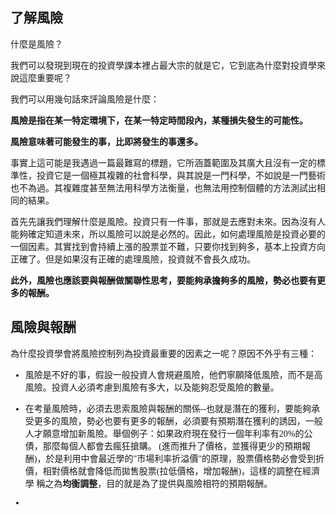 <body style="font-family:'微軟正黑體';">

## 了解風險

什麼是風險？

我們可以發現到現在的投資學課本裡占最大宗的就是它，它到底為什麼對投資學來說這麼重要呢？

我們可以用幾句話來評論風險是什麼：

**風險是指在某一特定環境下，在某一特定時間段內，某種損失發生的可能性。**
    
**風險意味著可能發生的事，比即將發生的事還多。**

事實上這可能是我遇過一篇最難寫的標題，它所涵蓋範圍及其廣大且沒有一定的標準性，投資它是一個極其複雜的社會科學，與其說是一門科學，不如說是一門藝術也不為過。其複雜度甚至無法用科學方法衡量，也無法用控制個體的方法測試出相同的結果。

首先先讓我們理解什麼是風險。投資只有一件事，那就是去應對未來。因為沒有人能夠確定知道未來，所以風險可以說是必然的。因此，如何處理風險是投資必要的一個因素。其實找到會持續上漲的股票並不難，只要你找到夠多，基本上投資方向正確了。但是如果沒有正確的處理風險，投資就不會長久成功。

**此外，風險也應該要與報酬做關聯性思考，要能夠承擔夠多的風險，勢必也要有更多的報酬。**

## 風險與報酬

為什麼投資學會將風險控制列為投資最重要的因素之一呢？原因不外乎有三種：

* 風險是不好的事，假設一般投資人會規避風險，他們寧願降低風險，而不是高風險。投資人必須考慮到風險有多大，以及能夠忍受風險的數量。

* 在考量風險時，必須去思索風險與報酬的關係--也就是潛在的獲利，要能夠承受更多的風險，勢必也要有更多的報酬，必須要有預期潛在獲利的誘因，一般人才願意增加新風險。舉個例子：如果政府現在發行一個年利率有20%的公債，那麼每個人都會去瘋狂搶購。
(進而推升了價格，並獲得更少的預期報酬)，於是利用中會最近學的"市場利率折溢價"的原理，股票價格勢必會受到折價，相對價格就會降低而拋售股票(拉低價格，增加報酬)，這樣的調整在經濟學
稱之為**均衡調整**，目的就是為了提供與風險相符的預期報酬。

* 


</body>

